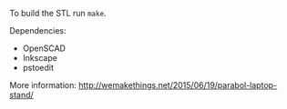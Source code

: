 To build the STL run `make`.

Dependencies:
  * OpenSCAD
  * Inkscape
  * pstoedit

More information: http://wemakethings.net/2015/06/19/parabol-laptop-stand/
